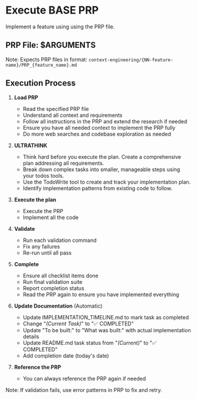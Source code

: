 # Execute BASE PRP

Implement a feature using using the PRP file.

## PRP File: $ARGUMENTS
Note: Expects PRP files in format: `context-engineering/{NN-feature-name}/PRP_{feature_name}.md`

## Execution Process

1. **Load PRP**
   - Read the specified PRP file
   - Understand all context and requirements
   - Follow all instructions in the PRP and extend the research if needed
   - Ensure you have all needed context to implement the PRP fully
   - Do more web searches and codebase exploration as needed

2. **ULTRATHINK**
   - Think hard before you execute the plan. Create a comprehensive plan addressing all requirements.
   - Break down complex tasks into smaller, manageable steps using your todos tools.
   - Use the TodoWrite tool to create and track your implementation plan.
   - Identify implementation patterns from existing code to follow.

3. **Execute the plan**
   - Execute the PRP
   - Implement all the code

4. **Validate**
   - Run each validation command
   - Fix any failures
   - Re-run until all pass

5. **Complete**
   - Ensure all checklist items done
   - Run final validation suite
   - Report completion status
   - Read the PRP again to ensure you have implemented everything

6. **Update Documentation** (Automatic)
   - Update IMPLEMENTATION_TIMELINE.md to mark task as completed
   - Change "*(Current Task)*" to "✅ COMPLETED" 
   - Update "To be built:" to "What was built:" with actual implementation details
   - Update README.md task status from "*(Current)*" to "✅ COMPLETED"
   - Add completion date (today's date)

7. **Reference the PRP**
   - You can always reference the PRP again if needed

Note: If validation fails, use error patterns in PRP to fix and retry.